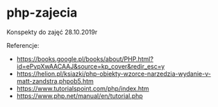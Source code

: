 # php-zajecia
Konspekty do zajęć 28.10.2019r

Referencje:
* https://books.google.pl/books/about/PHP.html?id=ePvpXwAACAAJ&source=kp_cover&redir_esc=y
* https://helion.pl/ksiazki/php-obiekty-wzorce-narzedzia-wydanie-v-matt-zandstra,phpob5.htm
* https://www.tutorialspoint.com/php/index.htm
* https://www.php.net/manual/en/tutorial.php
